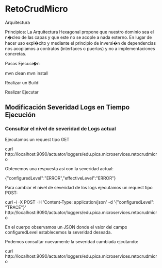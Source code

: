 # RetoCrudMicro

Arquitectura



Principios:
La Arquitectura Hexagonal propone que nuestro dominio sea el n�cleo de las capas y que este no se acople a nada externo. En lugar de hacer uso expl�cito y mediante el principio de inversi�n de dependencias nos acoplamos a contratos (interfaces o puertos) y no a implementaciones concretas.

Pasos Ejecuci�n

mvn clean
mvn install

Realizar un Build

Realizar Ejecutar

## Modificación Severidad Logs en Tiempo Ejecución

### Consultar el nivel de severidad de Logs actual

Ejecutamos un request tipo GET

curl http://localhost:9090/actuator/loggers/edu.pica.microservices.retocrudmicro

Obtenemos una respuesta así con la severidad actual:

{"configuredLevel":"ERROR","effectiveLevel":"ERROR"}

Para cambiar el nivel de severidad de los logs ejecutamos un request tipo POST:

curl -i -X POST -H 'Content-Type: application/json' -d '{"configuredLevel": "TRACE"}' http://localhost:9090/actuator/loggers/edu.pica.microservices.retocrudmicro

En el cuerpo observamos un JSON donde el valor del campo configuredLevel establecemos la severidad deseada.

Podemos consultar nuevamente la severidad cambiada ejcutando:

curl http://localhost:9090/actuator/loggers/edu.pica.microservices.retocrudmicro



